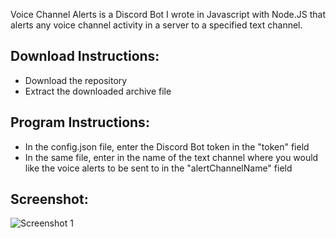 Voice Channel Alerts is a Discord Bot I wrote in Javascript with Node.JS that alerts any voice channel activity in a server to a specified text channel.

Download Instructions:
-----

 - Download the repository
 - Extract the downloaded archive file

Program Instructions:
-----

 - In the config.json file, enter the Discord Bot token in the "token" field
 - In the same file, enter in the name of the text channel where you would like the voice alerts to be sent to in the "alertChannelName" field

Screenshot:
-----

![Screenshot 1](https://www.satial.xyz/screenshots/xKJp7asbgQX7Pg7Y.png)
